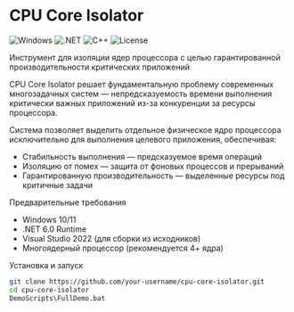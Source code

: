 # CPU Core Isolator 

![Windows](https://img.shields.io/badge/Windows-10%2B-0078D6?logo=windows)
![.NET](https://img.shields.io/badge/.NET-6.0-512BD4?logo=dotnet)
![C++](https://img.shields.io/badge/C++-17-00599C?logo=cplusplus)
![License](https://img.shields.io/badge/License-MIT-green)

Инструмент для изоляции ядер процессора с целью гарантированной производительности критических приложений

CPU Core Isolator решает фундаментальную проблему современных многозадачных систем — непредсказуемость времени выполнения критически важных приложений из-за конкуренции за ресурсы процессора. 

Система позволяет выделить отдельное физическое ядро процессора исключительно для выполнения целевого приложения, обеспечивая:
- Стабильность выполнения — предсказуемое время операций
- Изоляцию от помех — защита от фоновых процессов и прерываний
- Гарантированную производительность — выделенные ресурсы под критичные задачи

Предварительные требования
- Windows 10/11
- .NET 6.0 Runtime
- Visual Studio 2022 (для сборки из исходников)
- Многоядерный процессор (рекомендуется 4+ ядра)

Установка и запуск

   ```bash
   git clone https://github.com/your-username/cpu-core-isolator.git
   cd cpu-core-isolator
   DemoScripts\FullDemo.bat
